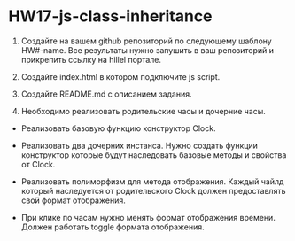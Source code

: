 # HW17-js-class-inheritance

1. Создайте на вашем github репозиторий по следующему шаблону HW#-name. Все результаты нужно запушить в ваш репозиторий и прикрепить ссылку на hillel портале.

2. Создайте index.html в котором подключите js script.

3. Создайте README.md с описанием задания.

4. Необходимо реализовать родительские часы и дочерние часы.

- Реализовать базовую функцию конструктор Clock.

- Реализовать два дочерних инстанса. Нужно создать функции конструктор которые будут наследовать базовые методы и свойства от Clock.

- Реализовать полиморфизм для метода отображения. Каждый чайлд который наследуется от родительского Clock должен предоставлять свой формат отображения.

- При клике по часам нужно менять формат отображения времени. Должен работать toggle формата отображения.
